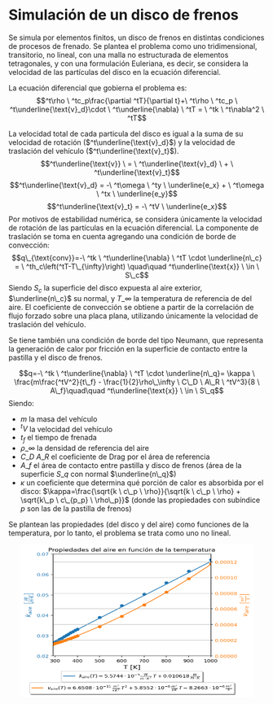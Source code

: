 # Simulación de un disco de frenos
Se simula por elementos finitos, un disco de frenos en distintas condiciones de procesos de frenado. Se plantea el problema como uno tridimensional, transitorio, no lineal, con una malla no estructurada de elementos tetragonales, y con una formulación Euleriana, es decir, se considera la velocidad de las partículas del disco en la ecuación diferencial.

La ecuación diferencial que gobierna el problema es:
$$^t\rho \ ^tc_p\frac{\partial ^tT}{\partial t}+\ ^t\rho \ ^tc_p \ ^t\underline{\text{v}_d}\cdot \ ^t\underline{\nabla} \ ^tT = \ ^tk \ ^t\nabla^2 \ ^tT$$

La velocidad total de cada particula del disco es igual a la suma de su velocidad de rotación ($^t\underline{\text{v}_d}$) y la velocidad de traslación del vehículo ($^t\underline{\text{v}_t}$).
$$^t\underline{\text{v}} \ = \ ^t\underline{\text{v}_d} \ + \ ^t\underline{\text{v}_t}$$
$$^t\underline{\text{v}_d} = -\ ^t\omega \ ^ty \ \underline{e_x} + \ ^t\omega \ ^tx \ \underline{e_y}$$
$$^t\underline{\text{v}_t} = -\ ^tV \ \underline{e_x}$$
Por motivos de estabilidad numérica, se considera únicamente la velocidad de rotación de las partículas en la ecuación diferencial. La componente de traslación se toma en cuenta agregando una condición de borde de convección:
$$q\_{\text{conv}}=-\ ^tk \ ^t\underline{\nabla} \ ^tT \cdot \underline{n\_c} = \ ^th_c\left(^tT-T\_{\infty}\right) \quad\quad ^t\underline{\text{x}} \ \in \ S\_c$$
Siendo $S_c$ la superficie del disco expuesta al aire exterior, $\underline{n\_c}$ su normal, y $T\_\infty$ la temperatura de referencia de del aire. El coeficiente de convección se obtiene a partir de la correlación de flujo forzado sobre una placa plana, utilizando únicamente la velocidad de traslación del vehículo. 

Se tiene también una condición de borde del tipo Neumann, que representa la generación de calor por fricción en la superficie de contacto entre la pastilla y el disco de frenos.

$$q=-\ ^tk \ ^t\underline{\nabla} \ ^tT \cdot \underline{n\_q}= \kappa \ \frac{m\frac{^tV^2}{t\_f} - \frac{1}{2}\rho\_\infty \ C\_D \ A\_R \ ^tV^3}{8 \ A\_f}\quad\quad ^t\underline{\text{x}} \ \in \ S\_q$$
Siendo:
- $m$ la masa del vehículo
- $^tV$ la velocidad del vehículo
- $t_f$ el tiempo de frenada
- $\rho\_\infty$ la densidad de referencia del aire
- $C\_D \ A\_R$ el coeficiente de Drag por el área de referencia
- $A\_f$ el área de contacto entre pastilla y disco de frenos (área de la superficie $S\_q$ con normal $\underline{n\_q}$)
- $\kappa$ un coeficiente que determina qué porción de calor es absorbida por el disco: $\kappa=\frac{\sqrt{k \ c\_p \ \rho}}{\sqrt{k \ c\_p \ \rho} + \sqrt{k\_p \ c\_{p_p} \ \rho\_p}}$ (donde las propiedades con subíndice $p$ son las de la pastilla de frenos)

Se plantean las propiedades (del disco y del aire) como funciones de la temperatura, por lo tanto, el problema se trata como uno no lineal.

<p align="center">
  <img width="460" height="300" src="Processing/prop_aire.png">
</p>

